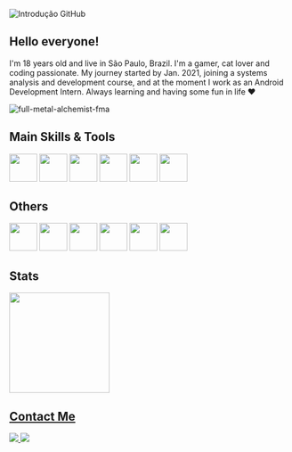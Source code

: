 ![Introdução GitHub](https://user-images.githubusercontent.com/79323949/154523107-a962d3b8-9611-4c5a-987d-5fb893744aed.png)

## Hello everyone!
I'm 18 years old and live in São Paulo, Brazil. I'm a gamer, cat lover and coding passionate. My journey started by Jan. 2021, joining a systems analysis and development course, and at the moment I work as an Android Development Intern. Always learning and having some fun in life ❤️

![full-metal-alchemist-fma](https://user-images.githubusercontent.com/79323949/154533462-c22953a8-8272-4c80-9a87-c79d327608d6.gif)

## Main Skills & Tools
<img src="https://cdn.jsdelivr.net/gh/devicons/devicon/icons/javascript/javascript-original.svg" width="50" height="50" /> <img src="https://cdn.jsdelivr.net/gh/devicons/devicon/icons/java/java-original.svg" width="50" height="50" /> <img src="https://cdn.jsdelivr.net/gh/devicons/devicon/icons/spring/spring-original.svg" width="50" height="50" /> <img src="https://cdn.jsdelivr.net/gh/devicons/devicon/icons/mysql/mysql-original.svg" width="50" height="50" /> <img src="https://cdn.jsdelivr.net/gh/devicons/devicon/icons/git/git-original.svg" width="50" height="50" /> <img src="https://cdn.jsdelivr.net/gh/devicons/devicon/icons/android/android-plain.svg" width="50" height="50" />

## Others
<img src="https://cdn.jsdelivr.net/gh/devicons/devicon/icons/html5/html5-original.svg" width="50" height="50"/> <img src="https://cdn.jsdelivr.net/gh/devicons/devicon/icons/css3/css3-original.svg" width="50" height="50" /> <img src="https://cdn.jsdelivr.net/gh/devicons/devicon/icons/postgresql/postgresql-plain.svg" width="50" height="50" /> <img src="https://cdn.jsdelivr.net/gh/devicons/devicon/icons/ubuntu/ubuntu-plain.svg" width="50" height="50" /> <img src="https://cdn.jsdelivr.net/gh/devicons/devicon/icons/azure/azure-original.svg" width="50" height="50" /> <img src="https://cdn.jsdelivr.net/gh/devicons/devicon/icons/amazonwebservices/amazonwebservices-original.svg" width="50" height="50" />

## Stats
<div>
  <a href="https://github.com/danielpederzini">
  <img height="180em" src="https://github-readme-stats.vercel.app/api?username=danielpederzini&show_icons=true&theme=dracula&include_all_commits=true&count_private=true"/>
</div>
  
## Contact Me
<div>
  <a target="_blank" href ="mailto:pederzinidaniel@hotmail.com">
    <img src="https://img.shields.io/badge/Gmail-D14836?style=for-the-badge&logo=gmail&logoColor=white" target="_blank">
  </a>
  <a target="_blank" href="https://www.linkedin.com/in/daniel-pederzini-414353208" target="_blank">
    <img src="https://img.shields.io/badge/-LinkedIn-%230077B5?style=for-the-badge&logo=linkedin&logoColor=white" target="_blank">
  </a>   
</div>
  
 <!--  ![snake gif](https://github.com/danielpederzini/danielpederzini/blob/output/github-contribution-grid-snake.gif) -->
